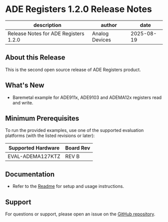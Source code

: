 # ADE Registers 1.2.0 Release Notes

| description | author | date |
| --- | --- | --- |
| Release Notes for ADE Registers 1.2.0 | Analog Devices | 2025-08-19 |

<!-- markdownlint-disable MD024 -->

## About this Release

This is the second open source release of ADE Registers product.

## What's New

 - Baremetal example for ADE911x, ADE9103 and ADEMA12x registers read and write.

## Minimum Prerequisites

To run the provided examples, use one of the supported evaluation platforms (with the listed revisions or later):

| Supported Hardware | Board Rev |
| --- | --- |
| EVAL-ADEMA127KTZ | REV B |


## Documentation

- Refer to the [Readme](../../readme.md) for setup and usage instructions.

## Support

For questions or support, please open an issue on the [GitHub repository](https://github.com/analogdevicesinc/energy-ade-registers/issues).